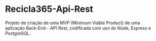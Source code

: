 # Recicla365-Api-Rest
Projeto de criação de uma MVP (Minimum Viable Product) de uma aplicação Back-End - API Rest, codificada com uso do Node, Express e PostgreSQL.
